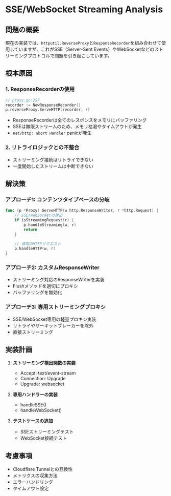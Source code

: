 # SSE/WebSocket Streaming Analysis

## 問題の概要

現在の実装では、`httputil.ReverseProxy`と`ResponseRecorder`を組み合わせて使用していますが、これがSSE（Server-Sent Events）やWebSocketなどのストリーミングプロトコルで問題を引き起こしています。

## 根本原因

### 1. ResponseRecorderの使用
```go
// proxy.go:257
recorder := NewResponseRecorder()
p.reverseProxy.ServeHTTP(recorder, r)
```

- ResponseRecorderは全てのレスポンスをメモリにバッファリング
- SSEは無限ストリームのため、メモリ枯渇やタイムアウトが発生
- `net/http: abort Handler` panicが発生

### 2. リトライロジックとの不整合
- ストリーミング接続はリトライできない
- 一度開始したストリームは中断できない

## 解決策

### アプローチ1: コンテンツタイプベースの分岐
```go
func (p *Proxy) ServeHTTP(w http.ResponseWriter, r *http.Request) {
    // SSE/WebSocketの検出
    if isStreamingRequest(r) {
        p.handleStreaming(w, r)
        return
    }
    
    // 通常のHTTPリクエスト
    p.handleHTTP(w, r)
}
```

### アプローチ2: カスタムResponseWriter
- ストリーミング対応のResponseWriterを実装
- Flushメソッドを適切にプロキシ
- バッファリングを無効化

### アプローチ3: 専用ストリーミングプロキシ
- SSE/WebSocket専用の軽量プロキシ実装
- リトライやサーキットブレーカーを除外
- 直接ストリーミング

## 実装計画

1. **ストリーミング検出関数の実装**
   - Accept: text/event-stream
   - Connection: Upgrade
   - Upgrade: websocket

2. **専用ハンドラーの実装**
   - handleSSE()
   - handleWebSocket()

3. **テストケースの追加**
   - SSEストリーミングテスト
   - WebSocket接続テスト

## 考慮事項

- Cloudflare Tunnelとの互換性
- メトリクスの収集方法
- エラーハンドリング
- タイムアウト設定